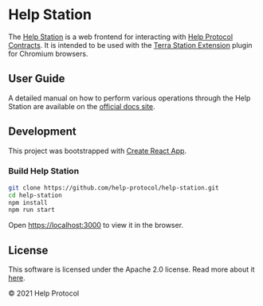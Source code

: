 # Help Station

The [Help Station](http://help-protocol.onchain.engineer) is a web frontend for interacting with [Help Protocol Contracts](https://github.com/Help-Protocol/help-contracts). It is intended to be used with the [Terra Station Extension](https://terra.money/extension) plugin for Chromium browsers.

## User Guide

A detailed manual on how to perform various operations through the Help Station are available on the [official docs site](https://docs.help.protocol.onchain.engineer/user-guide/getting-started).

## Development

This project was bootstrapped with [Create React App](https://github.com/facebook/create-react-app).

### Build Help Station

```sh
git clone https://github.com/help-protocol/help-station.git
cd help-station
npm install
npm run start
```
Open [https://localhost:3000](https://localhost:3000) to view it in the browser.

## License

This software is licensed under the Apache 2.0 license. Read more about it [here](./LICENSE).

© 2021 Help Protocol
